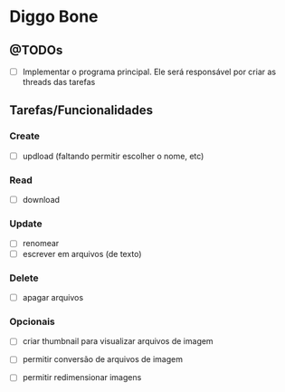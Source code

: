# Diggo Bone

## @TODOs

- [ ] Implementar o programa principal. Ele será responsável por criar as threads das tarefas

## Tarefas/Funcionalidades

### Create

- [ ] updload (faltando permitir escolher o nome, etc)

### Read

- [ ] download

### Update

- [ ] renomear
- [ ] escrever em arquivos (de texto)

### Delete

- [ ] apagar arquivos

### Opcionais

- [ ] criar thumbnail para visualizar arquivos de imagem
- [ ] permitir conversão de arquivos de imagem
- [ ] permitir redimensionar imagens

